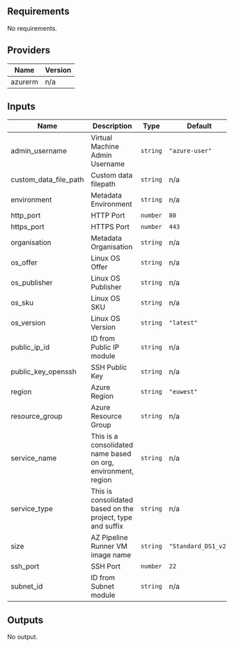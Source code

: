## Requirements

No requirements.

## Providers

| Name | Version |
|------|---------|
| azurerm | n/a |

## Inputs

| Name | Description | Type | Default | Required |
|------|-------------|------|---------|:--------:|
| admin\_username | Virtual Machine Admin Username | `string` | `"azure-user"` | no |
| custom\_data\_file\_path | Custom data filepath | `string` | n/a | yes |
| environment | Metadata Environment | `string` | n/a | yes |
| http\_port | HTTP Port | `number` | `80` | no |
| https\_port | HTTPS Port | `number` | `443` | no |
| organisation | Metadata Organisation | `string` | n/a | yes |
| os\_offer | Linux OS Offer | `string` | n/a | yes |
| os\_publisher | Linux OS Publisher | `string` | n/a | yes |
| os\_sku | Linux OS SKU | `string` | n/a | yes |
| os\_version | Linux OS Version | `string` | `"latest"` | no |
| public\_ip\_id | ID from Public IP module | `string` | n/a | yes |
| public\_key\_openssh | SSH Public Key | `string` | n/a | yes |
| region | Azure Region | `string` | `"euwest"` | no |
| resource\_group | Azure Resource Group | `string` | n/a | yes |
| service\_name | This is a consolidated name based on org, environment, region | `string` | n/a | yes |
| service\_type | This is consolidated based on the project, type and suffix | `string` | n/a | yes |
| size | AZ Pipeline Runner VM image name | `string` | `"Standard_DS1_v2"` | no |
| ssh\_port | SSH Port | `number` | `22` | no |
| subnet\_id | ID from Subnet module | `string` | n/a | yes |

## Outputs

No output.

